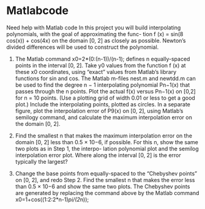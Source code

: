 # Matlabcode
Need help with Matlab code
In this project you will build interpolating polynomials, with the goal of approximating the func- tion f (x) = sin(8 cos(x)) + cos(4x) on the domain [0, 2] as closely as possible. Newton’s divided differences will be used to construct the polynomial. 

1. The Matlab command x0=2*(0:(n-1))/(n-1); defines n equally-spaced points in the interval [0, 2]. Take y0 values from the function f (x) at these x0 coordinates, using “exact” values from Matlab’s library functions for sin and cos. The Matlab m-files nest.m and newtdd.m can be used to find the degree n − 1 interpolating polynomial Pn−1(x) that passes through the n points. Plot the actual f(x) versus Pn−1(x) on [0,2] for n = 10 points. (Use a plotting grid of width 0.01 or less to get a good plot.) Include the interpolating points, plotted as circles. In a separate figure, plot the interpolation error of P9(x) on [0, 2], using Matlab’s semilogy command, and calculate the maximum interpolation error on the domain [0, 2].

2. Find the smallest n that makes the maximum interpolation error on the domain [0, 2] less than 0.5 × 10−6, if possible. For this n, show the same two plots as in Step 1, the interpo- lation polynomial plot and the semilog interpolation error plot. Where along the interval [0, 2] is the error typically the largest? 

3. Change the base points from equally-spaced to the “Chebyshev points” on [0, 2], and redo Step 2. Find the smallest n that makes the error less than 0.5 × 10−6 and show the same two plots. The Chebyshev points are generated by replacing the command above by the Matlab command x0=1+cos((1:2:2*n-1)*pi/(2*n));
